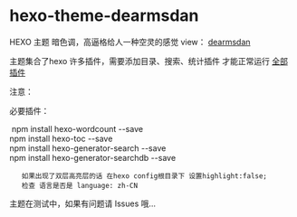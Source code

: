 # hexo-theme-dearmsdan
HEXO 主题 暗色调，高逼格给人一种空灵的感觉 
view： [dearmsdan](https://dearmsdan.com/)

主题集合了hexo 许多插件，需要添加目录、搜索、统计插件 才能正常运行 [全部插件](https://github.com/ZHD99/hexo-theme-dearmsdan/blob/master/package.json)


 注意：

 必要插件：

​		npm install hexo-wordcount --save  
​		npm install hexo-toc --save  
​		npm install hexo-generator-search --save  
​		npm install hexo-generator-searchdb --save  
 
 
       如果出现了双层高亮层的话 在hexo config根目录下 设置highlight:false;
       检查 语言是否是 language: zh-CN
       
       
主题在测试中，如果有问题请 Issues 哦...
